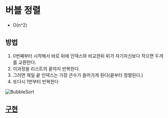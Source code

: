 
# 버블 정렬
- O(n^2)
## 방법
1. 0번째부터 시작해서 바로 뒤에 인덱스와 비교한뒤 뒤가 자기자신보다 작으면 두개를 교환한다.
2. 이과정을 리스트의 끝까지 반복한다.
3. 그러면 제일 끝 인덱스는 가장 큰수가 들어가게 된다(끝부터 정렬된다.)
4. 또다시 1번부터 반복한다

![BubbleSort](https://user-images.githubusercontent.com/59678097/233826028-966310e5-cdde-4312-b836-67ef3ef1d795.gif)

## [구현](./BubbleSort.c)
